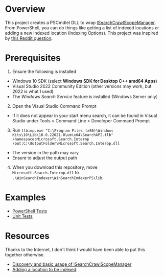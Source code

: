 # Overview
This project creates a PSCmdlet DLL to wrap [ISearchCrawlScopeManager](https://docs.microsoft.com/en-us/windows/win32/api/searchapi/nn-searchapi-isearchcrawlscopemanager). From PowerShell, you can do things like getting a list of indexed locations or adding a new indexed location (Indexing Options). This project was inspired by [this Reddit question](https://www.reddit.com/r/sysadmin/comments/xdis92/using_powershell_to_add_items_to_index_list/).

# Prerequisites
1. Ensure the following is installed
  - Windows 10 SDK (select **Windows SDK for Desktop C++ amd64 Apps**)
  - Visual Studio 2022 Community Edition (other versions may work, but 2022 is what I used)
  - The *Windows Search Service* feature is installed (Windows Server only)
2. Open the Visual Studio Command Prompt
  - If it does not appear in your start menu search, it can be found in Visual Studio under Tools > Command Line > Developer Command Prompt
3. Run `tlbimp.exe "C:\Program Files (x86)\Windows Kits\10\Lib\10.0.22621.0\um\x64\SearchAPI.tlb" /namespace:Microsoft.Search.Interop /out:C:\OutputFolder\Microsoft.Search.Interop.dll`
  - The version in the path may vary
  - Ensure to adjust the output path
4. When you download this repository, move `Microsoft.Search.Interop.dll` to `.\WinSearchIndexer\WinSearchIndexerPS\lib`.

# Examples
- [PowerShell Tests](./WinSearchIndexerPS/Test-WinSearchIndexer.ps1)
- [Unit Tests](./TestWinSearchIndexer)

# Resources
Thanks to the Internet, I don't think I would have been able to put this together otherwise.
- [Discovery and basic usage of ISearchCrawlScopeManager](https://blog.ironmansoftware.com/daily-powershell/powershell-windows-search-index-status/)
- [Adding a location to be indexed](https://stackoverflow.com/a/13454571/1340075)
